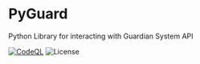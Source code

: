# PyGuard
Python Library for interacting with Guardian System API 

[![CodeQL](https://github.com/Discord-Guardian-System/PyGuard/actions/workflows/codeql-analysis.yml/badge.svg)](https://github.com/Discord-Guardian-System/PyGuard/actions/workflows/codeql-analysis.yml)
![License](https://img.shields.io/apm/l/vim-mode?style=plastic)
